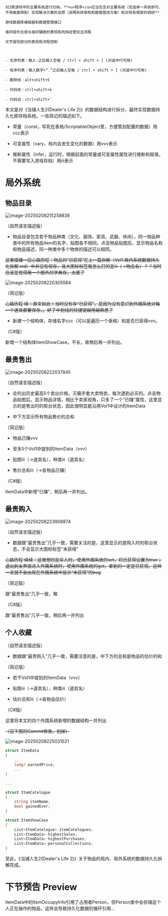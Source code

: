 ```
对2款游戏中的主要系统进行归纳，**<u>程序</u>应当包含对主要系统（任选单一系统即可，不用面面俱到）实现解决方案的设想（说明系统架构和数据管线方案）和对现有框架的调研**

游戏数据库编辑器和数据管理接口

烙印组件合成与烙印镶嵌的表现和肉鸽经营玩法流程

文字冒险部分的表现和流程控制



- 无序列表：输入-之后输入空格 / ctrl + shift + ] (对选中行可用)

- 有序列表：输入数字+“.”之后输入空格 / ctrl + shift + [ (对选中行可用)

- 删除线：alt+shift+5

- 代码块：ctrl+shift+k

- 代码词：ctrl+shift+`
```





本文是对《当铺人生2(Dealer's Life 2)》的数据结构进行拆分，最终实现数据持久化即存档系统。一些简记的描述如下。

- 常量（const，写死在表格/ScriptableObject里，方便策划配置的数据）用ccc表示

- 可变属性（vary，局内会发生变化的数据）用vvv表示

- 推断属性（infer，运行时，根据前面的常量或可变属性属性进行推断和赋值，不需要写入游戏存档）用iii表示

# 局外系统

## 物品目录

![image-20250208215258836](https://raw.githubusercontent.com/deliiiiii/PictureRep/main/24/9/image-20250208215258836.png)

（自然语言描述版）

- 物品目录包含若干物品种类（文化、服饰、家具、武器、休闲），同一物品种类中的所有物品Item的名字、贴图各不相同。点击物品贴图后，显示物品名称和物品描述，同一种类中多个物体的描述可以相同。

~~这里插播一段心路历程：物品的“已获得”在上一篇拆解（Vol1.局内系统数据持久化拆解.md）中并没有保存，且大图标标签我怎么打的是iii（→物品名）？？当时应该是觉得用一个额外的字典存，太傻了~~

![image-20250208220305584](https://raw.githubusercontent.com/deliiiiii/PictureRep/main/24/9/image-20250208220305584.png)

（简记版）

~~心路历程·续：原来如此！当时没有存“已获得”，是因为没有意识到外围系统对每一个道具都要保存。。好了中划线的快捷键越用越熟悉了~~

- 新建一个结构体，存储名字ccc（可以是遍历一个表格）和是否已获得vvv。

（C#版）

新增一个结构体ItemShowCase，不长，故稍后再一并列出。

## 最贵售出

![image-20250208222037845](https://raw.githubusercontent.com/deliiiiii/PictureRep/main/24/9/image-20250208222037845.png)

（自然语言描述版）

- 会列出历史最高5个卖出价格。灭霸手套大卖特卖，每次遇到必买的。点击物品贴图后，显示物品详情，相比于卖家视角，只多了一个“已赚”属性，这里显示的是售出时的柜台状态，因此很明显能沿用Vol1中设计的ItemData

- 中下方显示所有物品售价的总和

（简记版）

- 物品已赚vvv

- 至多5个Vol1中提到的ItemData（vvv）

- 贴图iii（→道具名），种类iii（道具名）

- 售价总和iii（→各物品已赚）

（C#版）

ItemData中新增“已赚”，稍后再一并列出。

## 最贵购入

![image-20250208223908874](https://raw.githubusercontent.com/deliiiiii/PictureRep/main/24/9/image-20250208223908874.png)

（自然语言描述版）

- 数据跟“最贵售出”几乎一致，需要关注的是，这里显示的是购入时的柜台状态，不会显示大图标标签“未获得”

~~心路历程·续续：这里想的是买入时，使用外围系统的set，将已获得设置为true；退出到主界面进入外围系统时，使用外围系统的get，拿到的一定是已获得。这样一来就不会出现在外围系统中显示“未获得”的bug~~

（简记版）

跟“最贵售出”几乎一致，略

（C#版）

跟“最贵售出”几乎一致，稍后再一并列出

## 个人收藏

（自然语言描述版）

- 数据跟“最贵购入”几乎一致，需要注意的是，中下方的总和是物品的估价的和

（简记版）

- 若干Vol1中提到的ItemData（vvv）

- 贴图iii（→道具名），种类iii（道具名）

- 估价总和iii（→各物品估价）

（C#版）

这里将本文的四个外围系统新增的数据结构一并列出

~~（见下图的Commit修改，划掉）~~

![image-20250208225031521](https://raw.githubusercontent.com/deliiiiii/PictureRep/main/24/9/image-20250208225031521.png)

```c#
struct ItemData
{
	...
    long? earnedPrice;
    ...
}

...

struct ItemCatelogue
{
    string itemName;
    bool gainedEver;
}

struct ItemShowCase
{
    List<ItemCatelogue> itemCatelogues;
    List<ItemData> highestSales;
    List<ItemData> highestPurchases;
    List<ItemData> personalCollections;
}
```

至此，《当铺人生2(Dealer's Life 2)》关于物品的局内、局外系统的数据持久化拆解完成。



# 下节预告 Preview

ItemData中的ItemOccupyInfo引用了占用者Person，但Person类中会存储这个人正在操作的物品，这样会导致持久化数据的循环引用...